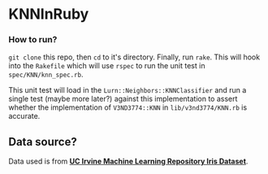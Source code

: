 # KNNInRuby

### How to run?
`git clone` this repo, then `cd` to it's directory. Finally, run `rake`. This will hook into the `Rakefile`
which will use `rspec` to run the unit test in `spec/KNN/knn_spec.rb`.

This unit test will load in the `Lurn::Neighbors::KNNClassifier` and run a single test (maybe more later?)
against this implementation to assert whether the implementation of `V3ND3774::KNN` in `lib/v3nd3774/KNN.rb`
is accurate.

## Data source?
Data used is from [**UC Irvine Machine Learning Repository Iris Dataset**](https://archive.ics.uci.edu/ml/datasets/Iris).
